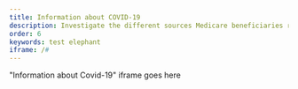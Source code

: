 ```yaml
---
title: Information about COVID-19
description: Investigate the different sources Medicare beneficiaries relied on for information about COVID-19.
order: 6
keywords: test elephant
iframe: /#
---
```


"Information about Covid-19" iframe goes here
